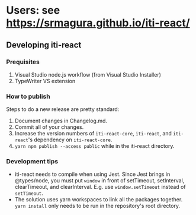﻿# Users: see https://srmagura.github.io/iti-react/

## Developing iti-react

### Prequisites

1.  Visual Studio node.js workflow (from Visual Studio Installer)
2.  TypeWriter VS extension

### How to publish

Steps to do a new release are pretty standard:

1.  Document changes in Changelog.md.
2.  Commit all of your changes.
3.  Increase the version numbers of `iti-react-core`, `iti-react`, and `iti-react`'s dependency on `iti-react-core`.
4.  `yarn npm publish --access public` while in the iti-react directory.

### Development tips

-   iti-react needs to compile when using Jest. Since Jest brings in @types/node, you must put `window` in front of setTimeout, setInterval, clearTimeout, and clearInterval. E.g. use `window.setTimeout` instead of `setTimeout`.
-   The solution uses yarn workspaces to link all the packages together. `yarn install` only needs to be run in the repository's root directory.
